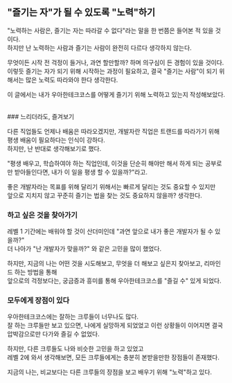 ## "즐기는 자"가 될 수 있도록 "노력"하기

"노력하는 사람은, 즐기는 자는 따라갈 수 없다"라는 말을 한 번쯤은 들어본 적 있을 것이다.<br>
하지만 난 노력하는 사람과 즐기는 사람이 완전히 다르다 생각하지 않는다.

무엇이든 시작 전 걱정이 들거나, 과연 할만할까? 하며 의구심이 든 경험이 있을 것이다.<br>
이렇듯 즐기는 자가 되기 위해 시작하는 과정이 필요하고, 결국 "즐기는 사람"이 되기 위해서는 많은 노력도 따라와야 한다 생각한다.

이 글에서는 내가 우아한테크코스를 어떻게 즐기기 위해 노력하고 있는지 작성해보았다.

<br>
### 느리더라도, 즐겨보기

다른 직업들도 언제나 배움은 따라오겠지만, 개발자란 직업은 트랜드를 따라가기 위해 평생 배움이 필요하다는 인식이 강하다.<br>
하지만, 난 반대로 생각해보기로 했다.

"평생 배우고, 학습하여야 하는 직업인데, 이것을 단순히 해야만 해서 하게 되는 공부로만 받아들인다면, 내가 이 일을 평생 할 수 있을까?"라고.

좋은 개발자라는 목표를 위해 달리기 위해서는 빠르게 달리는 것도 중요할 수 있지만<br>
앞으로 지치지 않고 꾸준히 즐기는 법을 찾는 것도 중요하지 않을까? 생각한다.

### 하고 싶은 것을 찾아가기

레벨 1 기간에는 배워야 할 것이 산더미인데 "과연 앞으로 내가 좋은 개발자가 될 수 있을까?"<br>
더 나아가 "난 개발자가 맞을까?" 와 같은 고민을 많이 했었다.

하지만, 지금의 나는 어떤 것을 시도해보고, 무엇을 더 해보고 싶은지 찾아보고, 리마인드 하는 방법을 통해<br>
앞으로의 걱정보다는, 궁금증과 흥미를 통해 우아한테크코스를 "즐길 수" 있게 되었다.

### 모두에게 장점이 있다

우아한테크코스에는 잘하는 크루들이 너무나도 많다.<br>
잘 하는 크루들만 보고 있으면, 나에게 실망하게 되었었고 이런 상황들이 이어지면 결국 압박감으로만 다가와 즐길 수 없었다.

하지만, 다른 크루들도 나와 비슷한 고민을 하고 있었고<br>
레벨 2에 와서 생각해보면, 모든 크루들에게는 충분히 본받을만한 장점들이 존재했다.

지금의 나는, 비교보다는 다른 크루들의 장점을 보고 배우기 위해 "노력"하고 있다.
